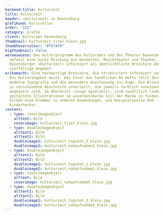 ```yaml
---
backend-title: Kulturzeit
title: Kulturzeit
header: »Kulturzeit« in Ravensburg
grafikund: Kulturelles
order: "152"
category: Grafik
client: Kulturamt Ravensburg
thumbnail: kulturzeit_titel_klein.jpg
thumbhovercolour: "#f5f4f0"
bigthumbnail: false
werwaswieso: Das Kulturprogramm des Kulturamts und des Theater Ravensburg
  umfasst eine bunte Mischung aus Konzerten, Musiktheater und Theater. Die
  Ravensburger »Kulturzeit« informiert als übersichtliche Broschüre über dieses
  vielfältige Angebot.
erikamacht: Eine hochwertige Broschüre, die strukturiert informiert und Lust auf
  das Kulturangebot macht. Das Cover des handlichen A5-Hefts fällt durch seine
  moderne Typografie und die besondere Ausstanzung ins Auge. Die Broschüre ist
  in verschiedene Abschnitte unterteilt, die jeweils farblich voneinander
  abgesetzt sind. Im Abschnitt »Junge Spielzeit«, sind zusätzlich liebevoll
  gestaltete Illustrationen im unverkennbaren Stil der Marke zu finden. Diese
  bilden eine Klammer zu anderen Anwendungen, wie beispielsweise dem
  Kinderherbst.
content:
  - type: coverimageobject
    alttext: Bild
    coverimage: kulturzeit_titel_klein.jpg
  - type: doubleimageobject
    alttext1: Bild
    alttext2: Bild
    doubleimage1: kulturzeit_topshot_5_klein.jpg
    doubleimage2: kulturzeit_nahaufnahme3_klein.jpg
  - type: doubleimageobject
    alttext1: Bild
    alttext2: Bild
    doubleimage1: kulturzeit_topshot_1_klein.jpg
    doubleimage2: kulturzeit_nahaufnahme2_klein.jpg
  - type: coverimageobject
    alttext: Bild
    coverimage: kulturzeit_nahaufnahme5_klein.jpg
  - type: doubleimageobject
    alttext1: Bild
    alttext2: Bild
    doubleimage1: kulturzeit_topshot_3_klein.jpg
    doubleimage2: kulturzeit_nahaufnahme4_klein.jpg
---
```

